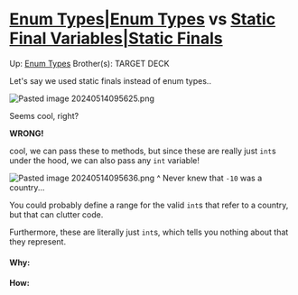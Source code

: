 # [Enum Types|Enum Types](enum_types|enum_types) vs [Static Final Variables|Static Finals](static_final_variables|static_finals)

Up: [Enum Types](enum_types)
Brother(s):
TARGET DECK

Let's say we used static finals instead of enum types..

![Pasted image 20240514095625.png](pasted_image_20240514095625.png)

Seems cool, right?

**WRONG!**

cool, we can pass these to methods, but since these are really just `int`s under the hood, we can also pass any `int` variable!

![Pasted image 20240514095636.png](pasted_image_20240514095636.png)
^ Never knew that `-10` was a country...

You could probably define a range for the valid `int`s that refer to a country, but that can clutter code.

Furthermore, these are literally just `int`s, which tells you nothing about that they represent.
































#### Why:
#### How:









